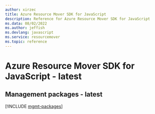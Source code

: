 ```yaml
---
author: xirzec
title: Azure Resource Mover SDK for JavaScript
description: Reference for Azure Resource Mover SDK for JavaScript
ms.data: 08/02/2022
ms.author: jeffish
ms.devlang: javascript
ms.service: resourcemover
ms.topic: reference
---
```

# Azure Resource Mover SDK for JavaScript - latest

## Management packages - latest
[!INCLUDE [mgmt-packages](resource-mover-mgmt-index.md)]